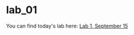 # lab_01

You can find today's lab here: [Lab 1, September 15](https://github.com/CCT490H5F-SocialDataAnalytics/lab_01/blob/master/Lab%2001%20-%20Introduction%20to%20Python.ipynb)
